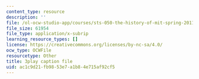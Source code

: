 ```yaml
---
content_type: resource
description: ''
file: /ol-ocw-studio-app/courses/sts-050-the-history-of-mit-spring-2011/ac1c9d21fb9853e7a1b84e715af92cf5_YKT-vSm4Nxw.vtt
file_size: 61954
file_type: application/x-subrip
learning_resource_types: []
license: https://creativecommons.org/licenses/by-nc-sa/4.0/
ocw_type: OCWFile
resourcetype: Other
title: 3play caption file
uid: ac1c9d21-fb98-53e7-a1b8-4e715af92cf5
---
```

